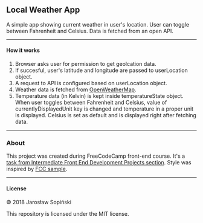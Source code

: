 ## Local Weather App

A simple app showing current weather in user's location. User can toggle between Fahrenheit and Celsius. Data is fetched from an open API.

---

#### How it works

1. Browser asks user for permission to get geolcation data. 
2. If succesful, user's latitude and longitude are passed to userLocation object.
2. A request to API is configured based on userLocation object.
3. Weather data is fetched from [OpenWeatherMap](https://openweathermap.org/).
4. Temperature data (in Kelvin) is kept inside temperatureState object. When user toggles between Fahrenheit and Celsius, value of currentlyDisplayedUnit key is changed and temperature in a proper unit is displayed. Celsius is set as default and is displayed right after fetching data.

---

### About

This project was created during FreeCodeCamp front-end course. It's a [task from Intermediate Front End Development Projects section](https://www.freecodecamp.org/challenges/show-the-local-weather). Style was inspired by [FCC sample](https://codepen.io/freeCodeCamp/full/bELRjV).

---

#### License

&copy; 2018 Jarosław Sopiński

This repository is licensed under the MIT license.
